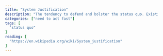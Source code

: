 ```yaml
---
title: "System Justification"
description: "The tendency to defend and bolster the status quo. Existing social, economic, and political arrangements tend to be preferred, and alternatives disparaged, sometimes even at the expense of individual and collective self-interest."
categories: ["need to act fast"]
tags: [
  "status quo"
]
reading: [
  "https://en.wikipedia.org/wiki/System_justification"
]
---
```


